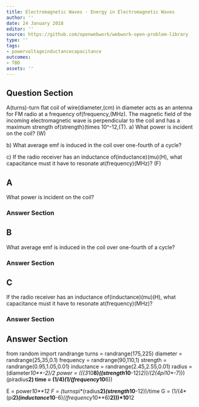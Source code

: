 ```yaml
---
title: Electromagnetic Waves - Energy in Electromagnetic Waves
author: ''
date: 24 January 2018
editor: ''
source: https://github.com/openwebwork/webwork-open-problem-library
type: ''
tags:
- powervoltageinductancecapacitance
outcomes:
- TBD
assets: ''
---
```


## Question Section 

A(turns)-turn flat coil of wire(diameter,(cm) in diameter acts as an antenna for FM radio at a frequency of(frequency,(MHz). The magnetic field of the incoming electromagnetic wave is perpendicular to the coil and has a maximum strength of(strength)(times 10^-12,(T).
a) What power is incident on the coil?
(W)
 
b) What average emf is induced in the coil over one-fourth of a cycle?
 
c) If the radio receiver has an inductance of(inductance)(mu)(H), what capacitance must it have to resonate at(frequency)(MHz)?
(F)
## A
What power is incident on the coil?
### Answer Section
## B
What average emf is induced in the coil over one-fourth of a cycle?
### Answer Section
## C
If the radio receiver has an inductance of(inductance)(mu)(H), what capacitance must it have to resonate at(frequency)(MHz)?
### Answer Section


## Answer Section

from random import randrange
turns = randrange(175,225)
diameter = randrange(25,35,0.1)
frequency = randrange(90,110,1)
strength = randrange(0.95,1.05,0.01)
inductance = randrange(2.45,2.55,0.01)
radius = (diameter*10**-2)/2
power = (((3*10**8)*((strength*10**-12)**2))/(2*(4*pi*10**-7)))*(pi*radius**2)
time = (1/4)*(1/(frequency*10**6))

E = power*10**12
F = (turns*pi*(radius**2)*(strength*10**-12))/time
G = (1/(4*(pi**2)*(inductance*10**-6)*((frequency*10**6)**2)))*10**12